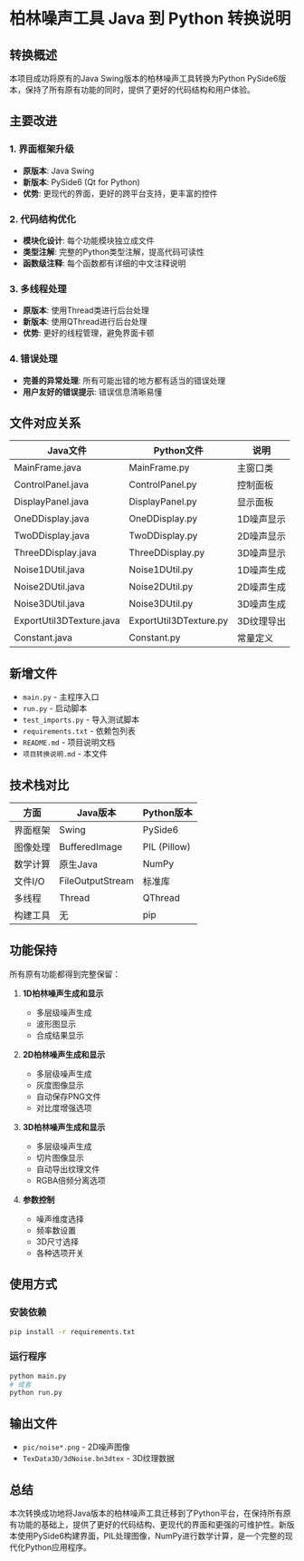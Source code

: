 # 柏林噪声工具 Java 到 Python 转换说明

## 转换概述

本项目成功将原有的Java Swing版本的柏林噪声工具转换为Python PySide6版本，保持了所有原有功能的同时，提供了更好的代码结构和用户体验。

## 主要改进

### 1. 界面框架升级
- **原版本**: Java Swing
- **新版本**: PySide6 (Qt for Python)
- **优势**: 更现代的界面，更好的跨平台支持，更丰富的控件

### 2. 代码结构优化
- **模块化设计**: 每个功能模块独立成文件
- **类型注解**: 完整的Python类型注解，提高代码可读性
- **函数级注释**: 每个函数都有详细的中文注释说明

### 3. 多线程处理
- **原版本**: 使用Thread类进行后台处理
- **新版本**: 使用QThread进行后台处理
- **优势**: 更好的线程管理，避免界面卡顿

### 4. 错误处理
- **完善的异常处理**: 所有可能出错的地方都有适当的错误处理
- **用户友好的错误提示**: 错误信息清晰易懂

## 文件对应关系

| Java文件 | Python文件 | 说明 |
|---------|-----------|------|
| MainFrame.java | MainFrame.py | 主窗口类 |
| ControlPanel.java | ControlPanel.py | 控制面板 |
| DisplayPanel.java | DisplayPanel.py | 显示面板 |
| OneDDisplay.java | OneDDisplay.py | 1D噪声显示 |
| TwoDDisplay.java | TwoDDisplay.py | 2D噪声显示 |
| ThreeDDisplay.java | ThreeDDisplay.py | 3D噪声显示 |
| Noise1DUtil.java | Noise1DUtil.py | 1D噪声生成 |
| Noise2DUtil.java | Noise2DUtil.py | 2D噪声生成 |
| Noise3DUtil.java | Noise3DUtil.py | 3D噪声生成 |
| ExportUtil3DTexture.java | ExportUtil3DTexture.py | 3D纹理导出 |
| Constant.java | Constant.py | 常量定义 |

## 新增文件

- `main.py` - 主程序入口
- `run.py` - 启动脚本
- `test_imports.py` - 导入测试脚本
- `requirements.txt` - 依赖包列表
- `README.md` - 项目说明文档
- `项目转换说明.md` - 本文件

## 技术栈对比

| 方面 | Java版本 | Python版本 |
|------|---------|-----------|
| 界面框架 | Swing | PySide6 |
| 图像处理 | BufferedImage | PIL (Pillow) |
| 数学计算 | 原生Java | NumPy |
| 文件I/O | FileOutputStream | 标准库 |
| 多线程 | Thread | QThread |
| 构建工具 | 无 | pip |

## 功能保持

所有原有功能都得到完整保留：

1. **1D柏林噪声生成和显示**
   - 多层级噪声生成
   - 波形图显示
   - 合成结果显示

2. **2D柏林噪声生成和显示**
   - 多层级噪声生成
   - 灰度图像显示
   - 自动保存PNG文件
   - 对比度增强选项

3. **3D柏林噪声生成和显示**
   - 多层级噪声生成
   - 切片图像显示
   - 自动导出纹理文件
   - RGBA倍频分离选项

4. **参数控制**
   - 噪声维度选择
   - 频率数设置
   - 3D尺寸选择
   - 各种选项开关

## 使用方式

### 安装依赖
```bash
pip install -r requirements.txt
```

### 运行程序
```bash
python main.py
# 或者
python run.py
```

## 输出文件

- `pic/noise*.png` - 2D噪声图像
- `TexData3D/3dNoise.bn3dtex` - 3D纹理数据

## 总结

本次转换成功地将Java版本的柏林噪声工具迁移到了Python平台，在保持所有原有功能的基础上，提供了更好的代码结构、更现代的界面和更强的可维护性。新版本使用PySide6构建界面，PIL处理图像，NumPy进行数学计算，是一个完整的现代化Python应用程序。
